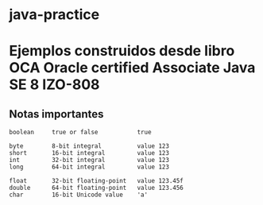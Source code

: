 # java-practice
# Ejemplos construidos desde libro OCA Oracle certified Associate Java SE 8 IZO-808

## Notas importantes

	boolean 	true or false 			true

	byte 		8-bit integral 			value 123
	short 		16-bit integral 		value 123
	int 		32-bit integral 		value 123
	long 		64-bit integral 		value 123

	float 		32-bit floating-point 	value 123.45f
	double 		64-bit floating-point 	value 123.456
	char 		16-bit Unicode value 	'a'

